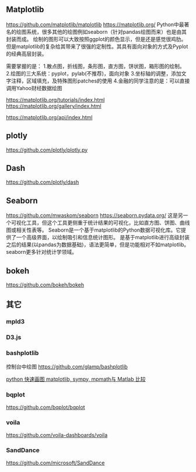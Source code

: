 ## Matplotlib
https://github.com/matplotlib/matplotlib
https://matplotlib.org/
Python中最著名的绘图系统，很多其他的绘图例如seaborn（针对pandas绘图而来）也是由其封装而成。
绘制的图形可以大致按照ggplot的颜色显示，但是还是感觉很鸡肋。但是matplotlib的复杂给其带来了很强的定制性。其具有面向对象的方式及Pyplot的经典高层封装。

需要掌握的是：
1.散点图，折线图，条形图，直方图，饼状图，箱形图的绘制。
2.绘图的三大系统：pyplot，pylab(不推荐)，面向对象
3.坐标轴的调整，添加文字注释，区域填充，及特殊图形patches的使用
4.金融的同学注意的是：可以直接调用Yahoo财经数据绘图

https://matplotlib.org/tutorials/index.html
https://matplotlib.org/gallery/index.html

https://matplotlib.org/api/index.html

## plotly
https://github.com/plotly/plotly.py

## Dash 
https://github.com/plotly/dash

## Seaborn
https://github.com/mwaskom/seaborn
https://seaborn.pydata.org/
这是另一个可视化工具，但这个工具更侧重于统计结果的可视化，比如直方图、饼图、曲线图或相关性表等。
Seaborn是一个基于matplotlib的Python数据可视化库。它提供了一个高级界面，以绘制吸引和信息统计图形。
是基于matplotlib进行高级封装之后的结果(以pandas为数据基础)，语法更简单，但是功能相对不如matplotlib。seaborn更多针对统计学领域。
## bokeh
https://github.com/bokeh/bokeh
## 其它
### mpld3
### D3.js
### bashplotlib
控制台中绘图
https://github.com/glamp/bashplotlib

[python 快速画图 matplotlib, sympy, mpmath与 Matlab 比较](https://blog.csdn.net/robert_chen1988/article/details/80465255)


### bqplot
https://github.com/bqplot/bqplot


### voila
https://github.com/voila-dashboards/voila

### SandDance
https://github.com/microsoft/SandDance

